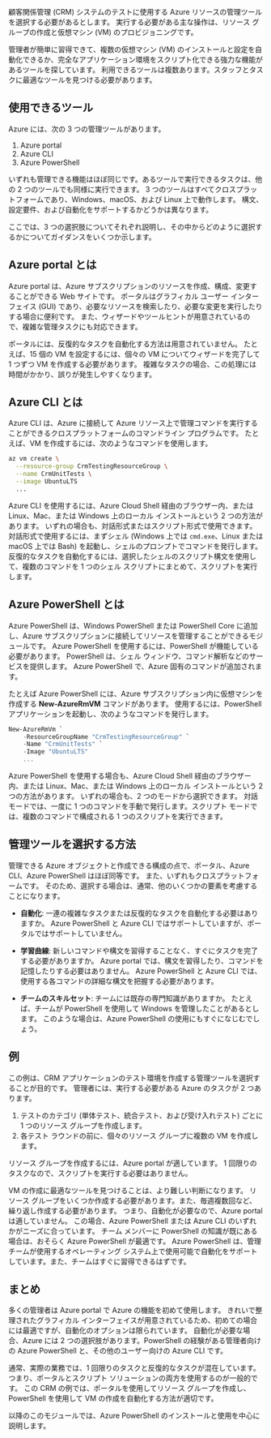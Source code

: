 顧客関係管理 (CRM) システムのテストに使用する Azure リソースの管理ツールを選択する必要があるとします。 実行する必要がある主な操作は、リソース グループの作成と仮想マシン (VM) のプロビジョニングです。

管理者が簡単に習得できて、複数の仮想マシン (VM) のインストールと設定を自動化できるか、完全なアプリケーション環境をスクリプト化できる強力な機能があるツールを探しています。 利用できるツールは複数あります。スタッフとタスクに最適なツールを見つける必要があります。

## <a name="what-tools-are-available"></a>使用できるツール
Azure には、次の 3 つの管理ツールがあります。 

1. Azure portal 
2. Azure CLI
3. Azure PowerShell

いずれも管理できる機能はほぼ同じです。あるツールで実行できるタスクは、他の 2 つのツールでも同様に実行できます。 3 つのツールはすべてクロスプラットフォームであり、Windows、macOS、および Linux 上で動作します。 構文、設定要件、および自動化をサポートするかどうかは異なります。

ここでは、3 つの選択肢についてそれぞれ説明し、その中からどのように選択するかについてガイダンスをいくつか示します。 

## <a name="what-is-the-azure-portal"></a>Azure portal とは
Azure portal は、Azure サブスクリプションのリソースを作成、構成、変更することができる Web サイトです。 ポータルはグラフィカル ユーザー インターフェイス (GUI) であり、必要なリソースを検索したり、必要な変更を実行したりする場合に便利です。 また、ウィザードやツールヒントが用意されているので、複雑な管理タスクにも対応できます。

ポータルには、反復的なタスクを自動化する方法は用意されていません。 たとえば、15 個の VM を設定するには、個々の VM についてウィザードを完了して 1 つずつ VM を作成する必要があります。 複雑なタスクの場合、この処理には時間がかかり、誤りが発生しやすくなります。 

## <a name="what-is-the-azure-cli"></a>Azure CLI とは
Azure CLI は、Azure に接続して Azure リソース上で管理コマンドを実行することができるクロスプラットフォームのコマンドライン プログラムです。 たとえば、VM を作成するには、次のようなコマンドを使用します。

```bash
az vm create \
  --resource-group CrmTestingResourceGroup \
  --name CrmUnitTests \
  --image UbuntuLTS
  ...
```

Azure CLI を使用するには、Azure Cloud Shell 経由のブラウザー内、または Linux、Mac、または Windows 上のローカル インストールという 2 つの方法があります。 いずれの場合も、対話形式またはスクリプト形式で使用できます。 対話形式で使用するには、まずシェル (Windows 上では `cmd.exe`、Linux または macOS 上では Bash) を起動し、シェルのプロンプトでコマンドを発行します。 反復的なタスクを自動化するには、選択したシェルのスクリプト構文を使用して、複数のコマンドを 1 つのシェル スクリプトにまとめて、スクリプトを実行します。

## <a name="what-is-azure-powershell"></a>Azure PowerShell とは
Azure PowerShell は、Windows PowerShell または PowerShell Core に追加し、Azure サブスクリプションに接続してリソースを管理することができるモジュールです。 Azure PowerShell を使用するには、PowerShell が機能している必要があります。 PowerShell は、シェル ウィンドウ、コマンド解析などのサービスを提供します。 Azure PowerShell で、Azure 固有のコマンドが追加されます。

たとえば Azure PowerShell には、Azure サブスクリプション内に仮想マシンを作成する **New-AzureRmVM** コマンドがあります。 使用するには、PowerShell アプリケーションを起動し、次のようなコマンドを発行します。

```powershell
New-AzureRmVm `
    -ResourceGroupName "CrmTestingResourceGroup" `
    -Name "CrmUnitTests" `
    -Image "UbuntuLTS"
    ...
```

Azure PowerShell を使用する場合も、Azure Cloud Shell 経由のブラウザー内、または Linux、Mac、または Windows 上のローカル インストールという 2 つの方法があります。 いずれの場合も、2 つのモードから選択できます。 対話モードでは、一度に 1 つのコマンドを手動で発行します。スクリプト モードでは、複数のコマンドで構成される 1 つのスクリプトを実行できます。

## <a name="how-to-choose-an-administrative-tool"></a>管理ツールを選択する方法
管理できる Azure オブジェクトと作成できる構成の点で、ポータル、Azure CLI、Azure PowerShell はほぼ同等です。 また、いずれもクロスプラットフォームです。 そのため、選択する場合は、通常、他のいくつかの要素を考慮することになります。

- **自動化**: 一連の複雑なタスクまたは反復的なタスクを自動化する必要はありますか。 Azure PowerShell と Azure CLI ではサポートしていますが、ポータルではサポートしていません。

- **学習曲線**: 新しいコマンドや構文を習得することなく、すぐにタスクを完了する必要がありますか。 Azure portal では、構文を習得したり、コマンドを記憶したりする必要はありません。 Azure PowerShell と Azure CLI では、使用する各コマンドの詳細な構文を把握する必要があります。

- **チームのスキルセット**: チームには既存の専門知識がありますか。 たとえば、チームが PowerShell を使用して Windows を管理したことがあるとします。 このような場合は、Azure PowerShell の使用にもすぐになじむでしょう。

## <a name="example"></a>例
この例は、CRM アプリケーションのテスト環境を作成する管理ツールを選択することが目的です。 管理者には、実行する必要がある Azure のタスクが 2 つあります。

1. テストのカテゴリ (単体テスト、統合テスト、および受け入れテスト) ごとに 1 つのリソース グループを作成します。
2. 各テスト ラウンドの前に、個々のリソース グループに複数の VM を作成します。

リソース グループを作成するには、Azure portal が適しています。 1 回限りのタスクなので、スクリプトを実行する必要はありません。

VM の作成に最適なツールを見つけることは、より難しい判断になります。 リソース グループをいくつか作成する必要があります。また、毎週複数回など、繰り返し作成する必要があります。 つまり、自動化が必要なので、Azure portal は適していません。 この場合、Azure PowerShell または Azure CLI のいずれかがニーズに合っています。 チーム メンバーに PowerShell の知識が既にある場合は、おそらく Azure PowerShell が最適です。 Azure PowerShell は、管理チームが使用するオペレーティング システム上で使用可能で自動化をサポートしています。また、チームはすぐに習得できるはずです。

## <a name="summary"></a>まとめ
多くの管理者は Azure portal で Azure の機能を初めて使用します。 きれいで整理されたグラフィカル インターフェイスが用意されているため、初めての場合には最適ですが、自動化のオプションは限られています。 自動化が必要な場合、Azure には 2 つの選択肢があります。PowerShell の経験がある管理者向けの Azure PowerShell と、その他のユーザー向けの Azure CLI です。

通常、実際の業務では、1 回限りのタスクと反復的なタスクが混在しています。 つまり、ポータルとスクリプト ソリューションの両方を使用するのが一般的です。 この CRM の例では、ポータルを使用してリソース グループを作成し、PowerShell を使用して VM の作成を自動化する方法が適切です。

以降のこのモジュールでは、Azure PowerShell のインストールと使用を中心に説明します。